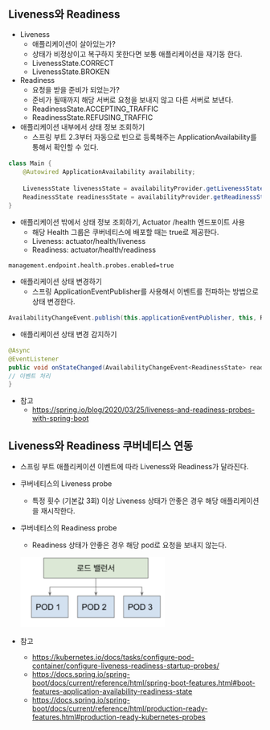 ## Liveness와 Readiness
- Liveness
    * 애플리케이션이 살아있는가?
    * 상태가 비정상이고 복구하지 못한다면 보통 애플리케이션을 재기동 한다.
    * LivenessState.CORRECT
    * LivenessState.BROKEN
- Readiness
    * 요청을 받을 준비가 되었는가?
    * 준비가 될때까지 해당 서버로 요청을 보내지 않고 다른 서버로 보낸다.
    * ReadinessState.ACCEPTING_TRAFFIC
    * ReadinessState.REFUSING_TRAFFIC
- 애플리케이션 내부에서 상태 정보 조회하기
    * 스프링 부트 2.3부터 자동으로 빈으로 등록해주는 ApplicationAvailability를 통해서 확인할 수 있다.

```java
class Main {
    @Autowired ApplicationAvailability availability;

    LivenessState livenessState = availabilityProvider.getLivenessState();
    ReadinessState readinessState = availabilityProvider.getReadinessState();
}
```

- 애플리케이션 밖에서 상태 정보 조회하기, Actuator /health 엔드포이트 사용
    * 해당 Health 그룹은 쿠버네티스에 배포할 때는 true로 제공한다.
    * Liveness: actuator/health/liveness
    * Readiness: actuator/health/readiness

```properties
management.endpoint.health.probes.enabled=true
```

- 애플리케이션 상태 변경하기
    * 스프링 ApplicationEventPublisher를 사용해서 이벤트를 전파하는 방법으로 상태 변경한다.

```java
AvailabilityChangeEvent.publish(this.applicationEventPublisher, this, ReadinessState.REFUSING_TRAFFIC);
```

- 애플리케이션 상태 변경 감지하기

```java
@Async
@EventListener
public void onStateChanged(AvailabilityChangeEvent<ReadinessState> readiness) {
// 이벤트 처리
}
```

- 참고
    * https://spring.io/blog/2020/03/25/liveness-and-readiness-probes-with-spring-boot

## Liveness와 Readiness 쿠버네티스 연동
- 스프링 부트 애플리케이션 이벤트에 따라 Liveness와 Readiness가 달라진다.
- 쿠버네티스의 Liveness probe
  * 특정 횟수 (기본값 3회) 이상 Liveness 상태가 안좋은 경우 해당 애플리케이션을 재시작한다.
- 쿠버네티스의 Readiness probe
  * Readiness 상태가 안좋은 경우 해당 pod로 요청을 보내지 않는다.

  ![](./img01.png)

- 참고
  * https://kubernetes.io/docs/tasks/configure-pod-container/configure-liveness-readiness-startup-probes/
  * https://docs.spring.io/spring-boot/docs/current/reference/html/spring-boot-features.html#boot-features-application-availability-readiness-state
  * https://docs.spring.io/spring-boot/docs/current/reference/html/production-ready-features.html#production-ready-kubernetes-probes